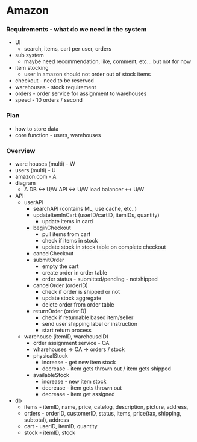# Amazon


### Requirements - what do we need in the system
- UI
  - search, items, cart per user, orders
- sub system
  - maybe need recommendation, like, comment, etc... but not for now
- item stocking
  - user in amazon should not order out of stock items
- checkout - need to be reserved
- warehouses - stock requirement
- orders - order service for assignment to warehouses
- speed - 10 orders / second

### Plan
- how to store data
- core function - users, warehouses

### Overview
- ware houses (multi) - W
- users (multi) - U
- amazon.com - A
- diagram
  - A DB <-> U/W API <-> U/W load balancer <-> U/W
- API
  - userAPI 
    - searchAPI (contains ML, use cache, etc..)
    - updateItemInCart (userID/cartID, itemIDs, quantity)
      - update items in card
    - beginCheckout
      - pull items from cart
      - check if items in stock
      - update stock in stock table on complete checkout
    - cancelCheckout
    - submitOrder
      - empty the cart
      - create order in order table
      - order status - submitted/pending - notshipped
    - cancelOrder (orderID)
      - check if order is shipped or not
      - update stock aggregate
      - delete order from order table
    - returnOrder (orderID)
      - check if returnable based item/seller
      - send user shipping label or instruction
      - start return process
  - warehouse (itemID, warehouseID)
    - order assignment service - OA
    - wharehouses -> OA -> orders / stock
    - physicalStock
      - increase - get new item stock
      - decrease - item gets thrown out / item gets shipped
    - availableStock
      - increase - new item stock
      - decrease - item gets thrown out
      - decrease - item get assigned
- db
  - items - itemID, name, price, catelog, description, picture, address,
  - orders - orderID, customerID, status, items, price(tax, shipping, subtotal), address 
  - cart -  userID, itemID, quantity
  - stock - itemID, stock
